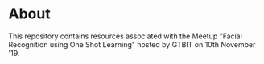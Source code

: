 # About
This repository contains resources associated with the Meetup "Facial Recognition using One Shot Learning" hosted by GTBIT on 10th November '19.
